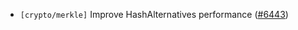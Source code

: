 - `[crypto/merkle]` Improve HashAlternatives performance
  ([#6443](https://github.com/tendermint/tendermint/issues/6443))